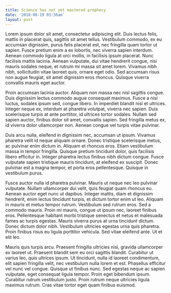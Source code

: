 ```yaml
---
title: Science has not yet mastered prophecy
date: '2018-08-19 03:36am'
layout: post
---
```

Lorem ipsum dolor sit amet, consectetur adipiscing elit. Duis lectus felis, mattis in placerat quis, sagittis sit amet tellus. Vestibulum commodo, ex eu accumsan dignissim, purus felis placerat est, nec fringilla quam tortor ut sapien. Fusce pretium enim a ex lobortis, nec viverra sapien interdum. Aenean commodo ligula at orci mollis, in facilisis ipsum placerat. Nunc facilisis mattis lacinia. Aenean vulputate, dui vitae hendrerit congue, nisi mauris sodales neque, et rutrum mi massa sit amet lorem. Vivamus nibh nibh, sollicitudin vitae laoreet quis, ornare eget odio. Sed accumsan risus non augue feugiat, sit amet dignissim eros rhoncus. Quisque viverra convallis mauris eget auctor.



Proin accumsan lacinia auctor. Aliquam non massa nec nisl sagittis congue. Duis dignissim lectus commodo augue consequat maximus. Fusce a nisi luctus, sodales ipsum sed, congue libero. In imperdiet blandit nisl et ultrices. Integer neque ex, interdum at pharetra volutpat, viverra nec sapien. Duis scelerisque turpis at ante porttitor, id ultrices tortor sodales. Nullam sed sapien auctor, finibus dolor sit amet, convallis sapien. Sed fringilla metus ex, id viverra dolor ullamcorper non. Aenean congue vel turpis vitae pulvinar.



Duis arcu nulla, eleifend in dignissim nec, accumsan ut ipsum. Vivamus pharetra velit id neque aliquam ornare. Donec tristique scelerisque metus, ac pulvinar enim dictum in. Aliquam et rhoncus eros. Etiam vestibulum massa in tempor fringilla. Quisque pretium tincidunt dolor, quis facilisis libero efficitur in. Integer pharetra lectus finibus nibh dictum congue. Fusce vulputate sapien tristique mauris tincidunt, at eleifend ex suscipit. Donec pulvinar est a magna tempor, et porta eros pellentesque. Quisque in vestibulum purus.



Fusce auctor nulla id pharetra pulvinar. Mauris ut neque nec leo pulvinar vulputate. Nullam ullamcorper dui velit, quis feugiat quam rhoncus eu. Aenean auctor eget nunc ut dapibus. Integer mattis, diam et dignissim hendrerit, enim lectus tincidunt turpis, et dictum tortor enim ut leo. Aliquam in mauris et metus tempor rutrum. Vestibulum sed rutrum eros. Sed a commodo mauris. Proin mi mauris, congue ut ipsum nec, laoreet finibus eros. Pellentesque habitant morbi tristique senectus et netus et malesuada fames ac turpis egestas. Mauris viverra purus at urna tincidunt dictum. Donec dictum dolor nibh. Vestibulum ultricies egestas urna quis pharetra. Proin finibus risus eu ligula porttitor vehicula. Sed vitae eleifend ante. Ut et elit leo.



Mauris quis turpis arcu. Praesent fringilla ultricies nisi, gravida ullamcorper ex laoreet ut. Praesent blandit sem eu orci sagittis blandit. Curabitur ut varius leo, quis ultrices ipsum. Ut tincidunt, nulla id laoreet condimentum, elit sapien fringilla velit, nec vestibulum nulla lorem et est. Phasellus efficitur vel nunc vel congue. Quisque ut finibus nunc. Sed egestas neque ac sapien vulputate, eget consequat ligula tempor. Proin eget bibendum ipsum. Curabitur rutrum vestibulum justo. Proin rutrum neque ultricies ligula maximus rutrum. Cras vitae tortor eget quam finibus euismod.
